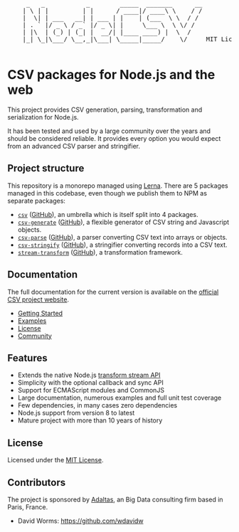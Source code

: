 
<pre>
     _   _           _        _____  _______      __
    | \ | |         | |      / ____|/ ____\ \    / /
    |  \| | ___   __| | ___ | |    | (___  \ \  / /
    | . ` |/ _ \ / _` |/ _ \| |     \___ \  \ \/ /
    | |\  | (_) | (_| |  __/| |____ ____) |  \  /
    |_| \_|\___/ \__,_|\___| \_____|_____/    \/     MIT License

</pre>

# CSV packages for Node.js and the web

This project provides CSV generation, parsing, transformation and serialization for Node.js.

It has been tested and used by a large community over the years and should be considered reliable. It provides every option you would expect from an advanced CSV parser and stringifier.

## Project structure

This repository is a monorepo managed using [Lerna](https://github.com/lerna/lerna). There are 5 packages managed in this codebase, even though we publish them to NPM as separate packages:

* [`csv`](https://csv.js.org/)
  ([GitHub](https://github.com/adaltas/node-csv/tree/master/packages/csv)),
  an umbrella which is itself split into 4 packages.
* [`csv-generate`](https://csv.js.org/generate/)
  ([GitHub](https://github.com/adaltas/node-csv/tree/master/packages/csv-generate)),
  a flexible generator of CSV string and Javascript objects.
* [`csv-parse`](https://csv.js.org/parse/)
  ([GitHub](https://github.com/adaltas/node-csv/tree/master/packages/csv-parse)),
  a parser converting CSV text into arrays or objects.
* [`csv-stringify`](https://csv.js.org/stringify/)
  ([GitHub](https://github.com/adaltas/node-csv/tree/master/packages/csv-stringify)),
  a stringifier converting records into a CSV text.
* [`stream-transform`](https://csv.js.org/transform/)
  ([GitHub](https://github.com/adaltas/node-csv/tree/master/packages/stream-transform)),
  a transformation framework.

## Documentation

The full documentation for the current version is available on the [official CSV project website](https://csv.js.org).

* [Getting Started](https://csv.js.org/project/getting-started/)
* [Examples](https://csv.js.org/project/examples/)
* [License](https://csv.js.org/project/license/)
* [Community](https://csv.js.org/project/contribute/)

## Features

* Extends the native Node.js [transform stream API](http://nodejs.org/api/stream.html#stream_class_stream_transform)
* Simplicity with the optional callback and sync API
* Support for ECMAScript modules and CommonJS
* Large documentation, numerous examples and full unit test coverage
* Few dependencies, in many cases zero dependencies
* Node.js support from version 8 to latest
* Mature project with more than 10 years of history

## License

Licensed under the [MIT License](LICENSE).

## Contributors

The project is sponsored by [Adaltas](https://www.adaltas.com), an Big Data consulting firm based in Paris, France.

* David Worms: <https://github.com/wdavidw>
